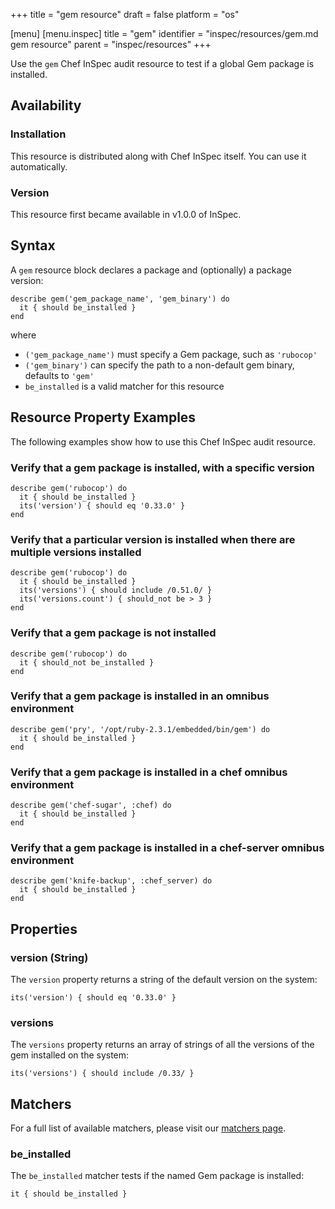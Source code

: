 +++
title = "gem resource"
draft = false
platform = "os"

[menu]
  [menu.inspec]
    title = "gem"
    identifier = "inspec/resources/gem.md gem resource"
    parent = "inspec/resources"
+++


Use the `gem` Chef InSpec audit resource to test if a global Gem package is installed.


## Availability

### Installation

This resource is distributed along with Chef InSpec itself. You can use it automatically.

### Version

This resource first became available in v1.0.0 of InSpec.

## Syntax

A `gem` resource block declares a package and (optionally) a package version:

    describe gem('gem_package_name', 'gem_binary') do
      it { should be_installed }
    end

where

* `('gem_package_name')` must specify a Gem package, such as `'rubocop'`
* `('gem_binary')` can specify the path to a non-default gem binary, defaults to `'gem'`
* `be_installed` is a valid matcher for this resource


## Resource Property Examples

The following examples show how to use this Chef InSpec audit resource.

### Verify that a gem package is installed, with a specific version

    describe gem('rubocop') do
      it { should be_installed }
      its('version') { should eq '0.33.0' }
    end

### Verify that a particular version is installed when there are multiple versions installed

    describe gem('rubocop') do
      it { should be_installed }
      its('versions') { should include /0.51.0/ }
      its('versions.count') { should_not be > 3 }
    end


### Verify that a gem package is not installed

    describe gem('rubocop') do
      it { should_not be_installed }
    end

### Verify that a gem package is installed in an omnibus environment

    describe gem('pry', '/opt/ruby-2.3.1/embedded/bin/gem') do
      it { should be_installed }
    end

### Verify that a gem package is installed in a chef omnibus environment

    describe gem('chef-sugar', :chef) do
      it { should be_installed }
    end

### Verify that a gem package is installed in a chef-server omnibus environment

    describe gem('knife-backup', :chef_server) do
      it { should be_installed }
    end


## Properties

### version (String)

The `version` property returns a string of the default version on the system:

    its('version') { should eq '0.33.0' }

### versions

The `versions` property returns an array of strings of all the versions of the gem installed on the system:

    its('versions') { should include /0.33/ }


## Matchers

For a full list of available matchers, please visit our [matchers page](https://www.inspec.io/docs/reference/matchers/).

### be_installed

The `be_installed` matcher tests if the named Gem package is installed:

    it { should be_installed }

